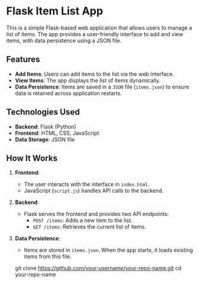 # Flask Item List App

This is a simple Flask-based web application that allows users to manage a list of items. The app provides a user-friendly interface to add and view items, with data persistence using a JSON file.

## Features

- **Add Items**: Users can add items to the list via the web interface.
- **View Items**: The app displays the list of items dynamically.
- **Data Persistence**: Items are saved in a `JSON` file (`items.json`) to ensure data is retained across application restarts.

## Technologies Used

- **Backend**: Flask (Python)
- **Frontend**: HTML, CSS, JavaScript
- **Data Storage**: JSON file

## How It Works

1. **Frontend**:
   - The user interacts with the interface in `index.html`.
   - JavaScript (`script.js`) handles API calls to the backend.

2. **Backend**:
   - Flask serves the frontend and provides two API endpoints:
     - `POST /items`: Adds a new item to the list.
     - `GET /items`: Retrieves the current list of items.

3. **Data Persistence**:
   - Items are stored in `items.json`. When the app starts, it loads existing items from this file.


   git clone https://github.com/your-username/your-repo-name.git
   cd your-repo-name
